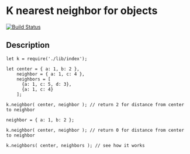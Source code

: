 # K nearest neighbor for objects

[![Build Status](https://travis-ci.org/kaiquewdev/knn.svg?branch=master)](https://travis-ci.org/kaiquewdev/knn)

## Description

    let k = require('./lib/index');

    let center = { a: 1, b: 2 },
        neighbor = { a: 1, c: 4 },
        neighbors = [
          {a: 1, c: 5, d: 3},
          {a: 1, c: 4}
        ];

    k.neighbor( center, neighbor ); // return 2 for distance from center to neighbor

    neighbor = { a: 1, b: 2 };

    k.neighbor( center, neighbor ); // return 0 for distance from center to neighbor

    k.neighbors( center, neighbors ); // see how it works
